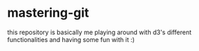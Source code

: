 # mastering-git
this repository is basically me playing around with d3's different functionalities and having some fun with it :) 

